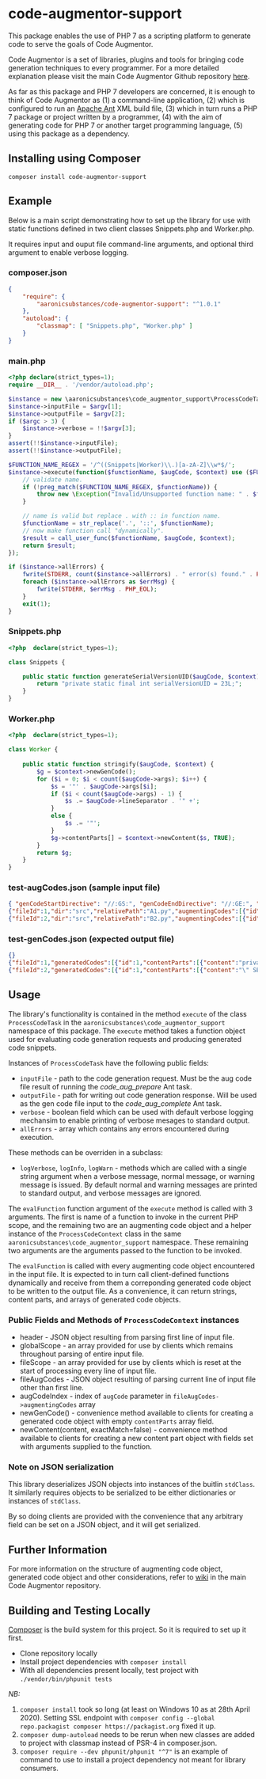 # code-augmentor-support

This package enables the use of PHP 7 as a scripting platform to generate code to serve the goals of Code Augmentor.

Code Augmentor is a set of libraries, plugins and tools for bringing code generation techniques to every programmer. For a more detailed explanation please visit the main Code Augmentor Github repository [here](https://github.com/aaronicsubstances/code-augmentor).

As far as this package and PHP 7 developers are concerned, it is enough to think of Code Augmentor as (1) a command-line application, (2) which is configured to run an [Apache Ant](https://ant.apache.org) XML build file, (3) which in turn runs a PHP 7 package or project written by a programmer, (4) with the aim of generating code for PHP 7 or  another target programming language, (5) using this package as a dependency.


## Installing using Composer

`composer install code-augmentor-support`

## Example

Below is a main script demonstrating how to set up the library for use with static functions defined in two client classes Snippets.php and Worker.php.

It requires input and ouput file command-line arguments, and optional third argument to enable verbose logging.

### composer.json

```json
{
    "require": {
        "aaronicsubstances/code-augmentor-support": "^1.0.1"    
    },
    "autoload": {
        "classmap": [ "Snippets.php", "Worker.php" ]    
    }
}
```

### main.php

```php
<?php declare(strict_types=1);
require __DIR__ . '/vendor/autoload.php';

$instance = new \aaronicsubstances\code_augmentor_support\ProcessCodeTask();
$instance->inputFile = $argv[1];
$instance->outputFile = $argv[2];
if ($argc > 3) {
    $instance->verbose = !!$argv[3];
}
assert(!!$instance->inputFile);
assert(!!$instance->outputFile);

$FUNCTION_NAME_REGEX = '/^((Snippets|Worker)\\.)[a-zA-Z]\\w*$/';
$instance->execute(function($functionName, $augCode, $context) use ($FUNCTION_NAME_REGEX) {
    // validate name.
    if (!preg_match($FUNCTION_NAME_REGEX, $functionName)) {
        throw new \Exception("Invalid/Unsupported function name: " . $functionName);
    }

    // name is valid but replace . with :: in function name.
    $functionName = str_replace('.', '::', $functionName);
    // now make function call "dynamically".
    $result = call_user_func($functionName, $augCode, $context);
    return $result;
});

if ($instance->allErrors) {
    fwrite(STDERR, count($instance->allErrors) . " error(s) found." . PHP_EOL,);
    foreach ($instance->allErrors as $errMsg) {
        fwrite(STDERR, $errMsg . PHP_EOL);
    }
    exit(1);
}
```

### Snippets.php

```php
<?php  declare(strict_types=1);

class Snippets {

    public static function generateSerialVersionUID($augCode, $context) {
        return "private static final int serialVersionUID = 23L;";
    }    
}
```

### Worker.php

```php
<?php  declare(strict_types=1);

class Worker {
    
    public static function stringify($augCode, $context) {
        $g = $context->newGenCode();
        for ($i = 0; $i < count($augCode->args); $i++) {
            $s = '"' . $augCode->args[$i];
            if ($i < count($augCode->args) - 1) {
                $s .= $augCode->lineSeparator . '" +';
            }
            else {
                $s .= '"';
            }
            $g->contentParts[] = $context->newContent($s, TRUE);
        }
        return $g;
    }
}
```

### test-augCodes.json (sample input file)

```json
{ "genCodeStartDirective": "//:GS:", "genCodeEndDirective": "//:GE:", "embeddedStringDirective": "//:STR:", "embeddedJsonDirective": "//:JSON:", "skipCodeStartDirective": "//:SS:", "skipCodeEndDirective": "//:SE:", "augCodeDirective": "//:AUG_CODE:", "inlineGenCodeDirective": "//:GG:", "nestedLevelStartMarker": "[", "nestedLevelEndMarker": "]" }
{"fileId":1,"dir":"src","relativePath":"A1.py","augmentingCodes":[{"id":1,"directiveMarker":"//:AUG_CODE:","indent":"","lineNumber":1,"lineSeparator":"\n","nestedLevelNumber":0,"hasNestedLevelStartMarker":false,"hasNestedLevelEndMarker":false,"blocks":[{"stringify":false,"jsonify":false,"content":" Snippets.generateSerialVersionUID "}]}]}
{"fileId":2,"dir":"src","relativePath":"B2.py","augmentingCodes":[{"id":1,"directiveMarker":"//:AUG_CODE:","indent":"","lineNumber":1,"lineSeparator":"\n","nestedLevelNumber":0,"hasNestedLevelStartMarker":false,"hasNestedLevelEndMarker":false,"blocks":[{"stringify":false,"jsonify":false,"content":" Worker.stringify "},{"stringify":true,"jsonify":false,"content":" SELECT * FROM contacts "},{"stringify":true,"jsonify":false,"content":" WHERE contacts.id = ? "}]},{"id":2,"directiveMarker":"//:AUG_CODE:","indent":"","lineNumber":19,"lineSeparator":"\n","nestedLevelNumber":0,"hasNestedLevelStartMarker":false,"hasNestedLevelEndMarker":false,"blocks":[{"stringify":false,"jsonify":false,"content":" Snippets.generateSerialVersionUID "},{"stringify":false,"jsonify":true,"content":"{ \"name\": \"expired\", \"type\": \"boolean\" } "}]}]}

```

### test-genCodes.json (expected output file)

```json
{}
{"fileId":1,"generatedCodes":[{"id":1,"contentParts":[{"content":"private static final int serialVersionUID = 23L;","exactMatch":false}]}]}
{"fileId":2,"generatedCodes":[{"id":1,"contentParts":[{"content":"\" SELECT * FROM contacts \n\" +","exactMatch":true},{"content":"\" WHERE contacts.id = ? \"","exactMatch":true}]},{"id":2,"contentParts":[{"content":"private static final int serialVersionUID = 23L;","exactMatch":false}]}]}

```

## Usage

The library's functionality is contained in the method `execute` of the class `ProcessCodeTask` in the `aaronicsubstances\code_augmentor_support` namespace of this package. The `execute` method takes a function object used for evaluating code generation requests and producing generated code snippets.

Instances of `ProcessCodeTask` have the following public fields:

   * `inputFile` - path to the code generation request. Must be the aug code file result of running the *code_aug_prepare* Ant task.
   * `outputFile` - path for writing out code generation response. Will be used as the gen code file input to the *code_aug_complete* Ant task.
   * `verbose` - boolean field which can be used with default verbose logging mechansim to enable printing of verbose mesages to standard output.
   * `allErrors` - array which contains any errors encountered during execution.
   
These methods can be overriden in a subclass:
   * `logVerbose`, `logInfo`, `logWarn` - methods which are called with a single string argument when a verbose message, normal message, or warning message is issued. By default normal and warning messages are printed to standard output, and verbose messages are ignored.

The `evalFunction` function argument of the `execute` method is called with 3 arguments. The first is name of a function to invoke in the current PHP scope, and the remaining two are an augmenting code object and a helper instance of the `ProcessCodeContext` class in the same `aaronicsubstances\code_augmentor_support` namespace. These remaining two arguments are the arguments passed to the function to be invoked.

The `evalFunction` is called with every augmenting code object encountered in the input file. It is expected to in turn call client-defined functions dynamically and receive from them a correponding generated code object to be written to the output file. As a convenience, it can return strings, content parts, and arrays of generated code objects.


### Public Fields and Methods of `ProcessCodeContext` instances

   * header - JSON object resulting from parsing first line of input file.
   * globalScope - an array provided for use by clients which remains throughout parsing of entire input file.
   * fileScope - an array provided for use by clients which is reset at the start of processing every line of input file.
   * fileAugCodes - JSON object resulting of parsing current line of input file other than first line.
   * augCodeIndex - index of `augCode` parameter in `fileAugCodes->augmentingCodes` array
   * newGenCode() - convenience method available to clients for creating a generated code object with empty `contentParts` array field.
   * newContent(content, exactMatch=false) - convenience method available to clients for creating a new content part object with fields set with arguments supplied to the function.

### Note on JSON serialization

This library deserializes JSON objects into instances of the buitlin `stdClass`. It similarly requires objects to be serialized to be either dictionaries or instances of `stdClass`. 

By so doing clients are provided with the convenience that any arbitrary field can be set on a JSON object, and it will get serialized.

## Further Information

For more information on the structure of augmenting code object, generated code object and other considerations, refer to [wiki](https://github.com/aaronicsubstances/code-augmentor/wiki/Documentation-for-Code-Generator-Scripts) in the main Code Augmentor repository.

## Building and Testing Locally

[Composer](https://getcomposer.org/) is the build system for this project. So it is required to set up it first.

   * Clone repository locally
   * Install project dependencies with `composer install`
   * With all dependencies present locally, test project with `./vendor/bin/phpunit tests`

*NB:*

   1. `composer install` took so long (at least on Windows 10 as at 28th April 2020). Setting SSL endpoint with
`composer config --global repo.packagist composer https://packagist.org`
fixed it up.
   2. `composer dump-autoload` needs to be rerun when new classes are added to project with classmap instead of PSR-4 in composer.json.
   3. `composer require --dev phpunit/phpunit "^7"` is an example of command to use to install a project dependency not meant for library consumers.
